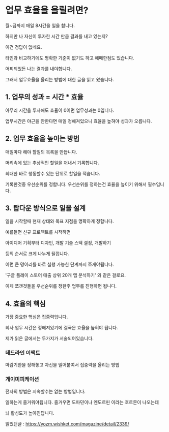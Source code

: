 # 업무 효율을 올릴려면?

월~금까지 매일 8시간을 일을 합니다.

하지만 나 자신이 투자한 시간 만큼 결과를 내고 있는지?

이건 정답이 없네요.

타인과 비교하기에도 명확한 기준이 없기도 하고 애매한점도 있습니다.

어찌되었든 나는 결과를 내야합니다.

그래서 업무효율을 올리는 방법에 대한 글을 읽고 왔습니다.

<h2>1. 업무의 성과 = 시간 * 효율</h2>

아무리 시간을 투자해도 효율이 0이면 업무성과는 0입니다.

업무시간은 야근을 안한다면 매일 정해져있으니 효율을 높혀야 성과가 오릅니다.

<h2>2. 업무 효율을 높이는 방법</h2>

매일마다 해야 할일의 목록을 만듭니다.

머리속에 있는 추상적인 할일을 꺼내서 기록합니다.

최대한 바로 행동할수 있는 단위로 할일을 적습니다.

기록한것중 우선순위를 정합니다. 우선순위를 정하는건 효율을 높이기 위해서 필수입니다.

<h2>3. 탑다운 방식으로 일을 설계</h2>

일을 시작할때 현재 상태와 목표 지점을 명확하게 정합니다.

예를들면 신규 프로젝트를 시작하면

아이디어 기획부터 디자인, 개발 기술 스택 결정, 개발하기

등의 순서로 크게 나누게 될껍니다.

이런 큰 덩어리를 바로 실행 가능한 단계까지 쪼개야됩니다.

'구글 플레이 스토어 매출 상위 20개 앱 분석하기' 와 같은 걸로요.

이제 쪼갠것들을 우선순위를 정한후 업무를 진행하면 됩니다.

<h2>4. 효율의 핵심</h2>

가장 중요한 핵심은 집중력입니다.

회사 업무 시간은 정해져있기에 결국은 효율을 높혀야 됩니다.

제가 읽은 글에서는 두가지가 서술되어있습니다.

<h3>데드라인 이팩트</h3>

마감기한을 정해놓고 자신을 밀어붙여서 집중력을 올리는 방법

<h3>게이미피케이션</h3>

전자의 방법은 지속할수는 없는 방법입니다.

일하는게 즐거워야됩니다. 즐거우면 도파민이나 엔도르핀 이라는 호르몬이 나오는데

뇌 활성도가 높아진답니다.

읽었던글 : https://yozm.wishket.com/magazine/detail/2339/
